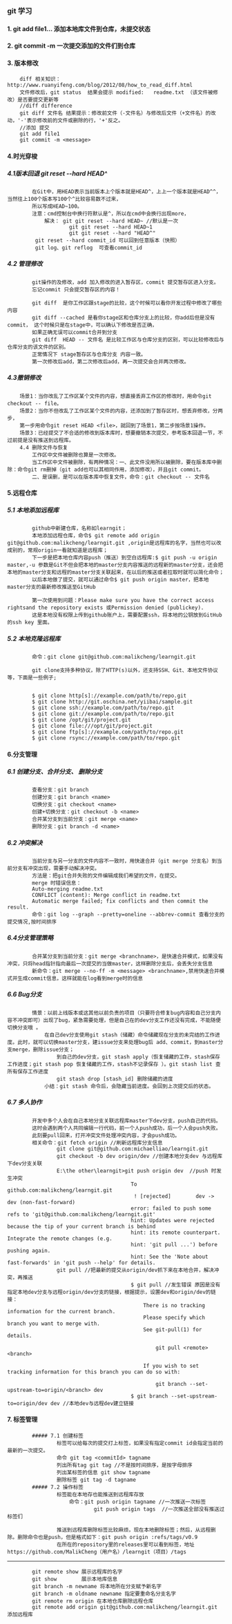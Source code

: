 ### git 学习

#### 1. git add file1...   添加本地库文件到仓库，未提交状态
#### 2. git commit -m <message>  一次提交添加的文件们到仓库
#### 3. 版本修改 
		diff 相关知识：http://www.ruanyifeng.com/blog/2012/08/how_to_read_diff.html
		文件修改后，git status  结果会提示 modified:   readme.txt （该文件被修改）是否要提交更新等
		//diff difference
		git diff 文件名 结果提示：修改前文件（-文件名）与修改后文件（+文件名）的改动，'-'表示修改前的文件或删除的行，'+'反之。
		//添加 提交   
		git add file1
		git commit -m <message>

#### 4.时光穿梭
##### 4.1版本回退  git reset --hard HEAD^
			在Git中，用HEAD表示当前版本上个版本就是HEAD^，上上一个版本就是HEAD^^，当然往上100个版本写100个^比较容易数不过来，
			所以写成HEAD~100。
			注意：cmd控制台中换行符默认是^，所以在cmd中会换行出现more，
				解决：	git git reset --hard HEAD~ //默认是一次
						git git reset --hard HEAD~1
						git git reset --hard "HEAD^"
			 git reset --hard commit_id 可以回到任意版本（快照）
			 git log、git reflog  可查看commit_id
##### 4.2 管理修改
			git操作的及修改，add 加入修改的进入暂存区，commit 提交暂存区进入分支。
			忘记commit 只会提交暂存区的内容！
			
			git diff  是你工作区跟stage的比较，这个时候可以看你开发过程中修改了哪些内容
			git diff --cached 是看你stage区和仓库分支上的比较，你add后但是没有commit， 这个时候只是在stage中，可以确认下修改是否正确，
			如果正确无误可以commit合并到分支
			git diff  HEAD -- 文件名 是比较工作区与仓库分支的区别，可以比较修改后与仓库分支的该文件的区别。
			正常情况下 stage暂存区与仓库分支 内容一致。
			第一次修改后add，第二次修改后add，再一次提交会合并两次修改。
##### 4.3撤销修改
		场景1：当你改乱了工作区某个文件的内容，想直接丢弃工作区的修改时，用命令git checkout -- file。
		场景2：当你不但改乱了工作区某个文件的内容，还添加到了暂存区时，想丢弃修改，分两步，
		第一步用命令git reset HEAD <file>，就回到了场景1，第二步按场景1操作。
		场景3：已经提交了不合适的修改到版本库时，想要撤销本次提交，参考版本回退一节，不过前提是没有推送到远程库。
		4.4 删除文件与恢复
			工作区中文件被删除也算是一次修改。
			当工作区中文件被删除，有两种情况：一、此文件没用所以被删除，要在版本库中删除：命令git rm删掉（git add也可以其相同作用，添加修改），并且git commit。
			二、是误删，是可以在版本库中恢复文件，命令：git checkout -- 文件名
#### 5.远程仓库
##### 5.1 本地添加远程库
			github中新建仓库，名称如learngit；
			本地添加远程仓库，命令$ git remote add origin git@github.com:malikcheng/learngit.git ,origin是远程库的名字，当然也可以改成别的，常规origin一看就知道是远程库；
			下一步是把本地仓库内容push（推送）到空白远程库:$ git push -u origin master,-u 参数是Git不但会把本地的master分支内容推送的远程新的master分支，还会把本地的master分支和远程的master分支关联起来，在以后的推送或者拉取时就可以简化命令；
			以后本地做了提交，就可以通过命令$ git push origin master，把本地master分支的最新修改推送至GitHub
			
			第一次使用到问题：Please make sure you have the correct access rightsand the repository exists 或Permission denied (publickey).
			这是本地没有权限上传到github账户上，需要配置ssh，将本地的公钥放到GitHub的ssh key 里面。
##### 5.2 本地克隆远程库
			命令：git clone git@github.com:malikcheng/learngit.git
			
			git clone支持多种协议，除了HTTP(s)以外，还支持SSH、Git、本地文件协议等，下面是一些例子;
			
			
			$ git clone http[s]://example.com/path/to/repo.git
			$ git clone http://git.oschina.net/yiibai/sample.git
			$ git clone ssh://example.com/path/to/repo.git
			$ git clone git://example.com/path/to/repo.git
			$ git clone /opt/git/project.git 
			$ git clone file:///opt/git/project.git
			$ git clone ftp[s]://example.com/path/to/repo.git
			$ git clone rsync://example.com/path/to/repo.git
#### 6.分支管理
##### 6.1 创建分支、合并分支、 删除分支
			
			查看分支：git branch
			创建分支：git branch <name>
			切换分支：git checkout <name>
			创建+切换分支：git checkout -b <name>
			合并某分支到当前分支：git merge <name>
			删除分支：git branch -d <name>
##### 6.2 冲突解决
			当前分支与另一分支的文件内容不一致时，用快速合并（git merge 分支名）到当前分支有冲突出现，需要手动解决冲突。
			方法是：把git合并失败的文件编辑成我们希望的文件，在提交。
			merge 时错误信息：
			Auto-merging readme.txt
			CONFLICT (content): Merge conflict in readme.txt
			Automatic merge failed; fix conflicts and then commit the result.
			命令：git log --graph --pretty=oneline --abbrev-commit 查看分支的提交情况,按时间排序
##### 6.4分支管理策略
			合并某分支到当前分支：git merge <branchname>，是快速合并模式，如果没有冲突，只将head指针指向最后一次提交的当做master，这样删除分支后，会丢失分支信息
			新命令：git merge --no-ff -m <message> <branchname>,禁用快速合并模式并生成commit信息，这样就能在log看到merge时的信息
			
##### 6.6 Bug分支
			情景：以前上线版本或这其他以前负责的项目（只要符合修复bug内容和自己分支内容不冲突即可）出现了bug，紧急需要处理，但是自己在的dev分支工作还没有完成，不能随便切换分支哦 。
				在自己dev分支使用git stash（储藏）命令储藏现在分支的未完结的工作进度。此时，就可以切换master分支，建issue分支来处理bug后 add、commit，到master分支merge，删除issue分支；
					到自己的dev分支，git stash apply（恢复储藏的工作，stash保存工作进度；git stash pop 恢复储藏的工作，stash不记录保存 ）。git stash list 查所有保存工作进度
					git stash drop [stash_id] 删除储藏的进度
				小结：git stash 命令后，会隐藏当前进度。会回到上次提交后的状态。
##### 6.7 多人协作
			开发中多个人会在自己本地分支关联远程库master下dev分支，push自己的代码。
			这时会遇到两个人共同编辑一行代码，前一个人push成功，后一个人会push失败。
			此刻要pull回来，打开冲突文件处理冲突内容，才会push成功。
			相关命令：git fetch origin //刷新远程库分支信息
					git clone git@github.com:michaelliao/learngit.git
					git checkout -b dev origin/dev //创建本地分支dev 与远程库下dev分支关联
					E:\the other\learngit>git push origin dev  //push 时发生冲突
											To github.com:malikcheng/learngit.git
											 ! [rejected]        dev -> dev (non-fast-forward)
											error: failed to push some refs to 'git@github.com:malikcheng/learngit.git'
											hint: Updates were rejected because the tip of your current branch is behind
											hint: its remote counterpart. Integrate the remote changes (e.g.
											hint: 'git pull ...') before pushing again.
											hint: See the 'Note about fast-forwards' in 'git push --help' for details.
					git pull //把最新的提交从origin/dev抓下来在本地合并，解决冲突，再推送
											$ git pull //发生错误 原因是没有指定本地dev分支与远程origin/dev分支的链接，根据提示，设置dev和origin/dev的链接：
												There is no tracking information for the current branch.
												Please specify which branch you want to merge with.
												See git-pull(1) for details.

													git pull <remote> <branch>

												If you wish to set tracking information for this branch you can do so with:

													git branch --set-upstream-to=origin/<branch> dev
											$ git branch --set-upstream-to=origin/dev dev //本地dev与远程dev建立链接
			
#### 7. 标签管理
			##### 7.1 创建标签
					标签可以给每次的提交打上标签，如果没有指定commit id会指定当前的最新的一次提交。
					命令 git tag <commitId> tagname
					列出所有tag git tag //不是按时间排序，是按字母排序
					列出某标签的信息 git show tagname
					删除标签 git tag -d tagname
			##### 7.2 操作标签
					标签能在本地存也能推送到远程库存放
						命令：git push origin tagname //一次推送一次标签
								git push origin tags  //一次推送全部没有推送过标签们
								
					推送到远程库删除标签比较麻烦，现在本地删除标签；然后，从远程删除。删除命令也是push，但是格式如下：git push origin :refs/tags/v0.9	
					在所在的repository里的releases里可以看到标签，地址https://github.com/MalikCheng（用户名）/learngit（项目）/tags
---			
			git remote show 展示远程库的名字
			git show 		展示本地库信息
			git branch -m newname 将本地所在分支赋予新名字
			git branch -m oldname newname 指定要重命名分支名字
			git remote rm origin 在本地仓库删除远程仓库
			git remote add origin git@github.com:malikcheng/learngit.git 添加远程库
			
			
			
			
			
			
			
			
			
			
			
			
			
			
			
			
			
			
			
			
			
			
			
			
			
			
			
			
			
			
			
			
			
			
			
			
			
			
			
			
			
			
	
			
			
			
			
			